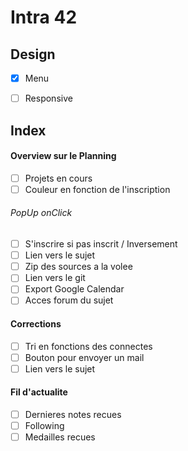 # Intra 42

## Design
  - [x] Menu
  - [ ] Responsive


## Index
#### Overview sur le Planning
  - [ ] Projets en cours
  - [ ] Couleur en fonction de l'inscription

###### PopUp onClick
  - [ ] S'inscrire si pas inscrit / Inversement
  - [ ] Lien vers le sujet
  - [ ] Zip des sources a la volee
  - [ ] Lien vers le git
  - [ ] Export Google Calendar
  - [ ] Acces forum du sujet

#### Corrections
  - [ ] Tri en fonctions des connectes
  - [ ] Bouton pour envoyer un mail
  - [ ] Lien vers le sujet

#### Fil d'actualite
  - [ ] Dernieres notes recues
  - [ ] Following
  - [ ] Medailles recues
